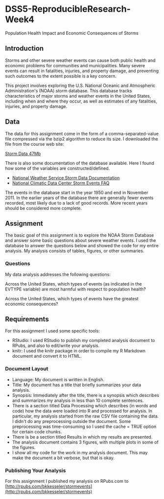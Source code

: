 # DSS5-ReproducibleResearch-Week4
Population Health Impact and Economic Consequences of Storms

## Introduction

Storms and other severe weather events can cause both public health and economic problems for communities and municipalities. Many severe events can result in fatalities, injuries, and property damage, and preventing such outcomes to the extent possible is a key concern.

This project involves exploring the U.S. National Oceanic and Atmospheric Administration's (NOAA) storm database. This database tracks characteristics of major storms and weather events in the United States, including when and where they occur, as well as estimates of any fatalities, injuries, and property damage.

## Data

The data for this assignment come in the form of a comma-separated-value file compressed via the bzip2 algorithm to reduce its size. I downloaded the file from the course web site:

[Storm Data 47Mb](https://d396qusza40orc.cloudfront.net/repdata%2Fdata%2FStormData.csv.bz2)

There is also some documentation of the database available. Here I found how some of the variables are constructed/defined.

* [National Weather Service Storm Data Documentation](https://d396qusza40orc.cloudfront.net/repdata%2Fpeer2_doc%2Fpd01016005curr.pdf)
* [National Climatic Data Center Storm Events FAQ](https://d396qusza40orc.cloudfront.net/repdata%2Fpeer2_doc%2FNCDC%20Storm%20Events-FAQ%20Page.pdf)

The events in the database start in the year 1950 and end in November 2011. In the earlier years of the database there are generally fewer events recorded, most likely due to a lack of good records. More recent years should be considered more complete.

## Assignment

The basic goal of this assignment is to explore the NOAA Storm Database and answer some basic questions about severe weather events. I used the database to answer the questions below and showed the code for my entire analysis. My analysis consists of tables, figures, or other summaries.

### Questions

My data analysis addresses the following questions:

Across the United States, which types of events (as indicated in the EVTYPE variable) are most harmful with respect to population health?

Across the United States, which types of events have the greatest economic consequences?

## Requirements

For this assignment I used some specific tools:

* RStudio: I used RStudio to publish my completed analysis document to RPubs, and also to edit/write your analysis.
* knitr: I used the knitr package in order to compile my R Markdown document and convert it to HTML.

### Document Layout

* Language: My document is written in English.
* Title: My document has a title that briefly summarizes your data analysis.
* Synopsis: Immediately after the title, there is a synopsis which describes and summarizes my analysis in less than 10 complete sentences.
* There is a section titled Data Processing which describes (in words and code) how the data were loaded into R and processed for analysis. In particular, my analysis started from the raw CSV file containing the data. I didn't do any preprocessing outside the document. Some preprocessing was time-consuming so I used the cache = TRUE option for certain code chunks.
* There is be a section titled Results in which my results are presented.
* The analysis document contains 3 figures, with multiple plots in some of the figures.
* I show all my code for the work in my analysis document. This may make the document a bit verbose, but that is okay.

### Publishing Your Analysis
For this assignment I published my analysis on RPubs.com to [http://rpubs.com/bkkesseler/stormevents](http://rpubs.com/bkkesseler/stormevents)